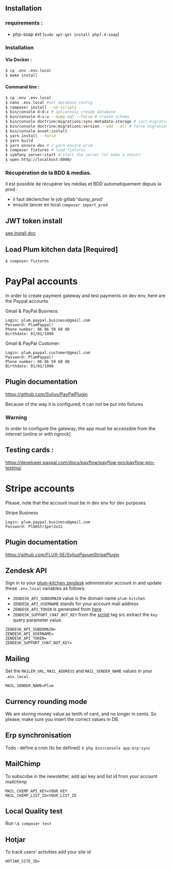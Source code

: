 Installation
------------


### requirements : 
- php-soap ext (`sudo apt-get install php7.4-soap`)

### Installation

#### Via Docker :
```bash
$ cp .env .env.local
$ make install
```

#### Command line :
```bash
$ cp .env .env.local
$ nano .env.local #set database config 
$ composer install --no-scripts
$ bin/console d:d:c # optionnaly creade database
$ bin/console d:s:u --dump-sql --force # create schema
$ bin/console doctrine:migrations:sync-metadata-storage # init migrations metadata storage (schema change log table)
$ bin/console doctrine:migrations:version --add --all # force migrations
$ bin/console asset:install
$ yarn install --force
$ yarn build
$ yarn encore dev # / yarn encore prod
$ composer fixtures # load fixtures
$ symfony server:start # start the server (or make a vhost)
$ open http://localhost:8000/
```

### Récupération de la BDD & medias.
Il est possible de récupérer les médias et BDD automatiquement depuis la prod : 
- il faut déclencher le job gitlab 'dump_prod'
- ensuite lancer en local `composer import_prod`


## JWT token install 
[see install doc](https://github.com/lexik/LexikJWTAuthenticationBundle/blob/master/Resources/doc/index.md#generate-the-ssh-keys)


Load Plum kitchen data [Required]
------------

```shell script
$ composer fixtures
```


# PayPal accounts

In order to create payment gateway and test payments on dev env, here are the Paypal accounts

Gmail & PayPal Business:
```
Login: plum.paypal.business@gmail.com
Password: PlumPaypal!
Phone number: 06 86 59 60 08
Birthdate: 01/01/1990
```

Gmail & PayPal Customer:
```
Login: plum.paypal.customer@gmail.com
Password: PlumPaypal!
Phone number: 06 86 59 60 08
Birthdate: 01/01/1990
```

## Plugin documentation

https://github.com/Sylius/PayPalPlugin

Because of the way it is configured, it can not be put into fixtures

### Warning

In order to configure the gateway, the app must be accessible from the internet (online or with ngrock)

## Testing cards :
https://developer.paypal.com/docs/payflow/payflow-pro/payflow-pro-testing/

# Stripe accounts

Please, note that the account must be in dev env for dev purposes

Stripe Business
```
Login: plum.paypal.business@gmail.com
Password: PlUmStr1pe!2o2i
```

## Plugin documentation

https://github.com/FLUX-SE/SyliusPayumStripePlugin

## Zendesk API

Sign in to your [plum-kitchen zendesk](https://plum-kitchen.zendesk.com/admin/) administrator account in and update these `.env.local` variables as follows:  
  
  - `ZENDESK_API_SUBDOMAIN` value is the domain name `plum-kitchen`
  - `ZENDESK_API_USERNAME` stands for your account mail address
  - `ZENDESK_API_TOKEN` is generated from [here](https://plum-kitchen.zendesk.com/agent/admin/api/settings)  
  - `ZENDESK_SUPPORT_CHAT_BOT_KEY` from the [script](https://plum-kitchen.zendesk.com/agent/admin/widget/setup_zopim) tag src extract the `key` query parameter value.  
```
ZENDESK_API_SUBDOMAIN=
ZENDESK_API_USERNAME=
ZENDESK_API_TOKEN=
ZENDESK_SUPPORT_CHAT_BOT_KEY=
```

## Mailing

Set the `MAILER_URL`, `MAIL_ADDRESS` and `MAIL_SENDER_NAME` values in your `.env.local`.
```
MAIL_SENDER_NAME=Plum
```
## Currency rounding mode

We are storing money value as tenth of cent, and no longer in cents. So please, make sure you insert the correct values in DB.

## Erp synchronisation

Todo : define a cron (to be defined)
`$ php bin/console app:erp:sync`

## MailChimp
To subscribe in the newsletter, add api key and list id from your account mailchimp

```
MAIL_CHIMP_API_KEY=YOUR_KEY
MAIL_CHIMP_LIST_ID=YOUR_LIST_ID
```

## Local Quality test

Run
`\$ composer test`

## Hotjar 

To track users' activities add your site id  
```
HOTJAR_SITE_ID=
```
